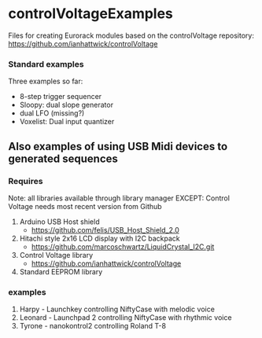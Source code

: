 # controlVoltageExamples

Files for creating Eurorack modules based on the controlVoltage repository: https://github.com/ianhattwick/controlVoltage

### Standard examples
Three examples so far:
* 8-step trigger sequencer
* Sloopy: dual slope generator
* dual LFO (missing?)
* Voxelist: Dual input quantizer

## Also examples of using USB Midi devices to generated sequences

### Requires
Note: all libraries available through library manager
EXCEPT: Control Voltage needs most recent version from Github

1. Arduino USB Host shield 
	* https://github.com/felis/USB_Host_Shield_2.0
2. Hitachi style 2x16 LCD display with I2C backpack
	* https://github.com/marcoschwartz/LiquidCrystal_I2C.git
3. Control Voltage library
	* https://github.com/ianhattwick/controlVoltage
4. Standard EEPROM library

### examples
1. Harpy - Launchkey controlling NiftyCase with melodic voice
2. Leonard - Launchpad 2 controlling NiftyCase with rhythmic voice
3. Tyrone - nanokontrol2 controlling Roland T-8


